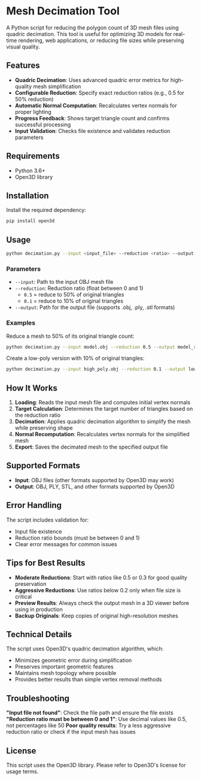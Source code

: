 # Mesh Decimation Tool

A Python script for reducing the polygon count of 3D mesh files using quadric decimation. This tool is useful for optimizing 3D models for real-time rendering, web applications, or reducing file sizes while preserving visual quality.

## Features

- **Quadric Decimation**: Uses advanced quadric error metrics for high-quality mesh simplification
- **Configurable Reduction**: Specify exact reduction ratios (e.g., 0.5 for 50% reduction)
- **Automatic Normal Computation**: Recalculates vertex normals for proper lighting
- **Progress Feedback**: Shows target triangle count and confirms successful processing
- **Input Validation**: Checks file existence and validates reduction parameters

## Requirements

- Python 3.6+
- Open3D library

## Installation

Install the required dependency:

```bash
pip install open3d
```

## Usage

```bash
python decimation.py --input <input_file> --reduction <ratio> --output <output_file>
```

### Parameters

- `--input`: Path to the input OBJ mesh file
- `--reduction`: Reduction ratio (float between 0 and 1)
  - `0.5` = reduce to 50% of original triangles
  - `0.1` = reduce to 10% of original triangles
- `--output`: Path for the output file (supports .obj, .ply, .stl formats)

### Examples

Reduce a mesh to 50% of its original triangle count:
```bash
python decimation.py --input model.obj --reduction 0.5 --output model_reduced.obj
```

Create a low-poly version with 10% of original triangles:
```bash
python decimation.py --input high_poly.obj --reduction 0.1 --output low_poly.obj
```

## How It Works

1. **Loading**: Reads the input mesh file and computes initial vertex normals
2. **Target Calculation**: Determines the target number of triangles based on the reduction ratio
3. **Decimation**: Applies quadric decimation algorithm to simplify the mesh while preserving shape
4. **Normal Recomputation**: Recalculates vertex normals for the simplified mesh
5. **Export**: Saves the decimated mesh to the specified output file

## Supported Formats

- **Input**: OBJ files (other formats supported by Open3D may work)
- **Output**: OBJ, PLY, STL, and other formats supported by Open3D

## Error Handling

The script includes validation for:
- Input file existence
- Reduction ratio bounds (must be between 0 and 1)
- Clear error messages for common issues

## Tips for Best Results

- **Moderate Reductions**: Start with ratios like 0.5 or 0.3 for good quality preservation
- **Aggressive Reductions**: Use ratios below 0.2 only when file size is critical
- **Preview Results**: Always check the output mesh in a 3D viewer before using in production
- **Backup Originals**: Keep copies of original high-resolution meshes

## Technical Details

The script uses Open3D's quadric decimation algorithm, which:
- Minimizes geometric error during simplification
- Preserves important geometric features
- Maintains mesh topology where possible
- Provides better results than simple vertex removal methods

## Troubleshooting

**"Input file not found"**: Check the file path and ensure the file exists
**"Reduction ratio must be between 0 and 1"**: Use decimal values like 0.5, not percentages like 50
**Poor quality results**: Try a less aggressive reduction ratio or check if the input mesh has issues

## License

This script uses the Open3D library. Please refer to Open3D's license for usage terms.